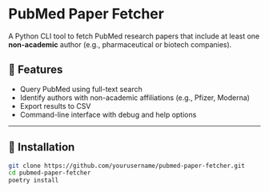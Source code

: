 # PubMed Paper Fetcher

A Python CLI tool to fetch PubMed research papers that include at least one **non-academic** author (e.g., pharmaceutical or biotech companies).

## 🔧 Features

- Query PubMed using full-text search
- Identify authors with non-academic affiliations (e.g., Pfizer, Moderna)
- Export results to CSV
- Command-line interface with debug and help options

---

## 🚀 Installation

```bash
git clone https://github.com/yourusername/pubmed-paper-fetcher.git
cd pubmed-paper-fetcher
poetry install

